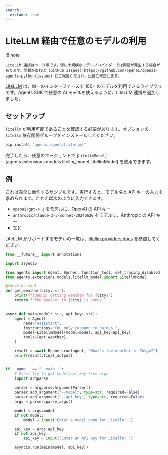 ```yaml
---
search:
  exclude: true
---
```

# LiteLLM 経由で任意のモデルの利用

!!! note

    LiteLLM 連携はベータ版です。特に小規模なモデルプロバイダーでは問題が発生する場合があります。問題があれば [GitHub issues](https://github.com/openai/openai-agents-python/issues) にご報告ください。迅速に修正します。

[LiteLLM](https://docs.litellm.ai/docs/) は、単一のインターフェースで 100+ のモデルを利用できるライブラリです。Agents SDK で任意の AI モデルを使えるように、LiteLLM 連携を追加しました。

## セットアップ

`litellm` が利用可能であることを確認する必要があります。オプションの `litellm` 依存関係グループをインストールしてください。

```bash
pip install "openai-agents[litellm]"
```

完了したら、任意のエージェントで [`LitellmModel`][agents.extensions.models.litellm_model.LitellmModel] を使用できます。

## 例

これは完全に動作するサンプルです。実行すると、モデル名と API キーの入力を求められます。たとえば次のように入力できます。

- `openai/gpt-4.1` をモデルに、OpenAI の API キー
- `anthropic/claude-3-5-sonnet-20240620` をモデルに、Anthropic の API キー
- など

LiteLLM がサポートするモデルの一覧は、[litellm providers docs](https://docs.litellm.ai/docs/providers) を参照してください。

```python
from __future__ import annotations

import asyncio

from agents import Agent, Runner, function_tool, set_tracing_disabled
from agents.extensions.models.litellm_model import LitellmModel

@function_tool
def get_weather(city: str):
    print(f"[debug] getting weather for {city}")
    return f"The weather in {city} is sunny."


async def main(model: str, api_key: str):
    agent = Agent(
        name="Assistant",
        instructions="You only respond in haikus.",
        model=LitellmModel(model=model, api_key=api_key),
        tools=[get_weather],
    )

    result = await Runner.run(agent, "What's the weather in Tokyo?")
    print(result.final_output)


if __name__ == "__main__":
    # First try to get model/api key from args
    import argparse

    parser = argparse.ArgumentParser()
    parser.add_argument("--model", type=str, required=False)
    parser.add_argument("--api-key", type=str, required=False)
    args = parser.parse_args()

    model = args.model
    if not model:
        model = input("Enter a model name for Litellm: ")

    api_key = args.api_key
    if not api_key:
        api_key = input("Enter an API key for Litellm: ")

    asyncio.run(main(model, api_key))
```